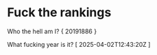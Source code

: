 # Fuck the rankings

Who the hell am I?
{ 20191886 }

What fucking year is it?
[ 2025-04-02T12:43:20Z ]
